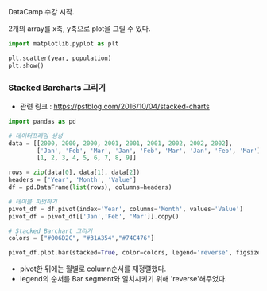 DataCamp 수강 시작.

2개의 array를 x축, y축으로 plot을 그릴 수 있다.

```python
import matplotlib.pyplot as plt

plt.scatter(year, population)
plt.show()

```


### Stacked Barcharts 그리기
- 관련 링크 : https://pstblog.com/2016/10/04/stacked-charts

```python
import pandas as pd

# 데이터프레임 생성
data = [[2000, 2000, 2000, 2001, 2001, 2001, 2002, 2002, 2002],
        ['Jan', 'Feb', 'Mar', 'Jan', 'Feb', 'Mar', 'Jan', 'Feb', 'Mar'],
        [1, 2, 3, 4, 5, 6, 7, 8, 9]]

rows = zip(data[0], data[1], data[2])
headers = ['Year', 'Month', 'Value']
df = pd.DataFrame(list(rows), columns=headers)

# 테이블 피벗하기
pivot_df = df.pivot(index='Year', columns='Month', values='Value')
pivot_df = pivot_df[['Jan','Feb', 'Mar']].copy()

# Stacked Barchart 그리기
colors = ["#006D2C", "#31A354","#74C476"]

pivot_df.plot.bar(stacked=True, color=colors, legend='reverse', figsize=(10,7))
```
- pivot한 뒤에는 월별로 column순서를 재정렬했다.
- legend의 순서를 Bar segment와 일치시키기 위해 'reverse'해주었다.
